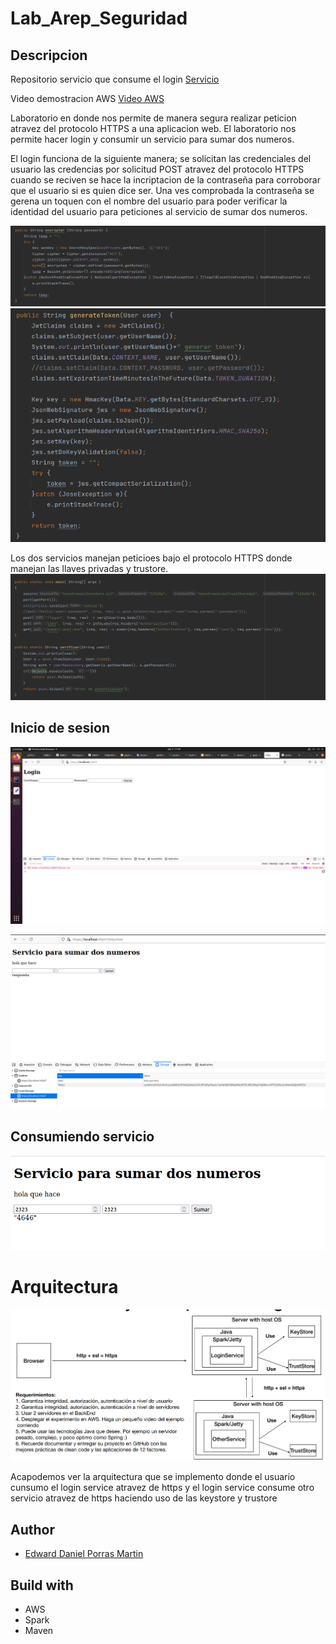 ﻿# Lab_Arep_Seguridad


## Descripcion

Repositorio servicio que consume el login [Servicio](https://github.com/Daniel19902/Lab_Arep_Api_Seguridad.git)

Video demostracion AWS [Video AWS](https://youtu.be/h6cFayXmqZE)

Laboratorio en donde nos permite de manera segura realizar peticion atravez 
del protocolo HTTPS a una aplicacion web. El laboratorio nos permite hacer login
y consumir un servicio para sumar dos numeros.

El login funciona de la siguiente manera; se solicitan las credenciales del usuario
las credencias por solicitud POST atravez del protocolo HTTPS cuando se reciven se hace la 
incriptacion de la contraseña para corroborar que el usuario si es quien dice ser.
Una ves comprobada la contraseña se gerena un toquen con el nombre del usuario 
para poder verificar la identidad del usuario para peticiones al servicio de sumar
dos numeros.

![](img/3.png)
![](img/1.png)


Los dos servicios manejan peticioes bajo el protocolo HTTPS donde manejan las llaves privadas y 
trustore.
![](img/2.png)


## Inicio de sesion

![](img/4.png)

![](img/5.png)

## Consumiendo servicio

![](img/6.png)

# Arquitectura

![](img/7.png)


Acapodemos ver la arquitectura que se implemento donde el usuario cunsumo
el login service atravez de https y el login service consume otro servicio
atravez de https haciendo uso de las keystore y trustore


## Author

- [Edward Daniel Porras Martin](https://github.com/Daniel19902)

## Build with

- AWS
- Spark
- Maven


